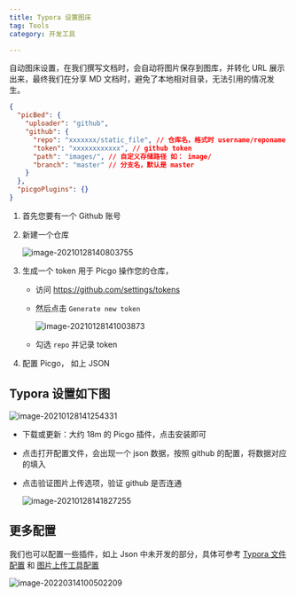 ```yaml
---
title: Typora 设置图床
tag: Tools
category: 开发工具

---
```


自动图床设置，在我们撰写文档时，会自动将图片保存到图库，并转化 URL 展示出来，最终我们在分享 MD 文档时，避免了本地相对目录，无法引用的情况发生。<!-- more -->

```json
{
  "picBed": {
    "uploader": "github",
    "github": {
      "repo": "xxxxxxx/static_file", // 仓库名，格式时 username/reponame
      "token": "xxxxxxxxxxxx", // github token
      "path": "images/", // 自定义存储路径 如： image/
      "branch": "master" // 分支名，默认是 master
    }
  },
  "picgoPlugins": {}
}
```

1. 首先您要有一个 Github 账号

2. 新建一个仓库

   ![image-20210128140803755](https://raw.githubusercontent.com/xiaomanwong/static_file/master/images/image-20210128140803755.png)

3. 生成一个 token 用于 Picgo 操作您的仓库， 

   * 访问 https://github.com/settings/tokens

   * 然后点击 `Generate new token`

     ![image-20210128141003873](https://raw.githubusercontent.com/xiaomanwong/static_file/master/images/image-20210128141003873.png)

   * 勾选 `repo` 并记录 token

4. 配置 Picgo， 如上 JSON

## Typora 设置如下图

![image-20210128141254331](https://raw.githubusercontent.com/xiaomanwong/static_file/master/images/image-20210128141254331.png)

* 下载或更新：大约 18m 的 Picgo 插件，点击安装即可

* 点击打开配置文件，会出现一个 json 数据，按照 github 的配置，将数据对应的填入

* 点击验证图片上传选项，验证 github 是否连通

  ![image-20210128141827255](https://raw.githubusercontent.com/xiaomanwong/static_file/master/images/image-20210128141827255.png)

## 更多配置

我们也可以配置一些插件，如上 Json 中未开发的部分，具体可参考 [Typora 文件配置](https://picgo.github.io/PicGo-Core-Doc/zh/guide/config.html#%E9%BB%98%E8%AE%A4%E9%85%8D%E7%BD%AE%E6%96%87%E4%BB%B6) 和 [图片上传工具配置](https://support.typora.io/Upload-Image/)



![image-20220314100502209](/Users/admin/Downloads/image-20220314100502209.png)
